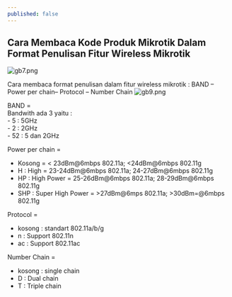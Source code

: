 ```yaml
---
published: false
---
```

## Cara Membaca Kode Produk Mikrotik Dalam Format Penulisan Fitur Wireless Mikrotik

![gb7.png]({{site.baseurl}}/_posts/gb7.png)

Cara membaca format penulisan dalam fitur wireless mikrotik : BAND – Power per chain– Protocol – Number Chain
![gb9.png]({{site.baseurl}}/_posts/gb9.png)

BAND =  
Bandwith ada 3 yaitu :  
		- 5 : 5GHz  
		- 2 : 2GHz  
		- 52 : 5 dan 2GHz  
        
Power per chain =  
- Kosong = < 23dBm@6mbps 802.11a; <24dBm@6mbps 802.11g  
- H : High = 23-24dBm@6mbps 802.11a; 24-27dBm@6mbps 802.11g  
- HP : High Power = 25-26dBm@6mbps 802.11a; 28-29dBm@6mbps 802.11g  
- SHP : Super High Power  = >27dBm@6mps 802.11a; >30dBm=@6mbps 802.11g  

Protocol =  
- kosong : standart 802.11a/b/g  
- n : Support 802.11n  
- ac : Support 802.11ac  
        
Number Chain =  
- kosong :  single chain
- D : Dual chain
- T : Triple chain
